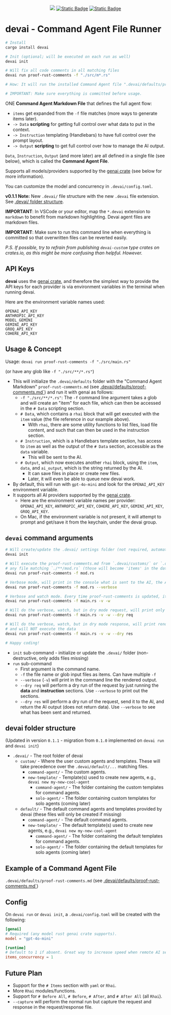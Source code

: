 <div align="center">

<a href="https://crates.io/crates/devai"><img src="https://img.shields.io/crates/v/devai.svg" /></a>
<a href="https://github.com/jeremychone/rust-devai"><img alt="Static Badge" src="https://img.shields.io/badge/GitHub-Repo?color=%23336699"></a>
<a href="https://www.youtube.com/watch?v=DSuvkCHdD5I&list=PL7r-PXl6ZPcBcLsBdBABOFUuLziNyigqj"><img alt="Static Badge" src="https://img.shields.io/badge/YouTube_devai_Intro-Video?style=flat&logo=youtube&color=%23ff0000"></a>

</div>

# **devai** - **Command Agent File Runner**

```sh
# Install
cargo install devai

# Init (optional; will be executed on each run as well)
devai init

# Will fix all code comments in all matching files
devai run proof-rust-comments -f "./src/m*.rs"

# How: It will run the installed Command Agent file ".devai/defaults/proof-rust-comments.md" on all source files matching "./src/m*.rs"

# IMPORTANT: Make sure everything is committed before usage.
```

ONE **Command Agent Markdown File** that defines the full agent flow:
- `items` get expanded from the `-f` file matches (more ways to generate items later).
- `-> Data` **scripting** for getting full control over what data to put in the context.
- `-> Instruction` templating (Handlebars) to have full control over the prompt layout.
- `-> Output` **scripting** to get full control over how to manage the AI output.

`Data`, `Instruction`, `Output` (and more later) are all defined in a single file (see below), which is called the **Command Agent File**.

Supports all models/providers supported by the [genai crate](https://crates.io/crates/genai) (see below for more information).

You can customize the model and concurrency in `.devai/config.toml`.

**v0.1.1 Note:** New `.devai/` file structure with the new `.devai` file extension. See [.devai/ folder structure](#devai-folder-structure).

**IMPORTANT**: In VSCode or your editor, map the `*.devai` extension to `markdown` to benefit from markdown highlighting. Devai agent files are markdown files.

**IMPORTANT**: Make sure to run this command line when everything is committed so that overwritten files can be reverted easily.

_P.S. If possible, try to refrain from publishing `devai-custom` type crates on crates.io, as this might be more confusing than helpful. However._

## API Keys

**devai** uses the [genai crate](https://crates.io/crates/genai), and therefore the simplest way to provide the API keys for each provider is via environment variables in the terminal when running devai.

Here are the environment variable names used:

```
OPENAI_API_KEY
ANTHROPIC_API_KEY
MODEL_GEMINI
GEMINI_API_KEY
GROQ_API_KEY
COHERE_API_KEY
```

## Usage & Concept

Usage: `devai run proof-rust-comments -f "./src/main.rs"`

(or have any glob like `-f "./src/**/*.rs"`)
- This will initialize the `.devai/defaults` folder with the "Command Agent Markdown" `proof-rust-comments.md` (see [.devai/defaults/proof-comments.md`](./_init/agents/proof-comments.devai)) and run it with genai as follows: 
    - `-f "./src/**/*.rs"`: The `-f` command line argument takes a glob and will create an "item" for each file, which can then be accessed in the `# Data` scripting section.
    - `# Data`, which contains a ```rhai``` block that will get executed with the `item` value (the file reference in our example above).
        - With `rhai`, there are some utility functions to list files, load file content, and such that can then be used in the instruction section. 
    - `# Instruction`, which is a Handlebars template section, has access to `item` as well as the output of the `# Data` section, accessible as the `data` variable. 
        - This will be sent to the AI.
    - `# Output`, which now executes another ```rhai``` block, using the `item`, `data`, and `ai_output`, which is the string returned by the AI. 
        - It can save files in place or create new files. 
        - Later, it will even be able to queue new devai work.
- By default, this will run with `gpt-4o-mini` and look for the `OPENAI_API_KEY` environment variable.
- It supports all AI providers supported by the [genai crate](https://crates.io/crates/genai).
    - Here are the environment variable names per provider: `OPENAI_API_KEY`, `ANTHROPIC_API_KEY`, `COHERE_API_KEY`, `GEMINI_API_KEY`, `GROQ_API_KEY`.
    - On Mac, if the environment variable is not present, it will attempt to prompt and get/save it from the keychain, under the devai group.

## `devai` command arguments

```sh
# Will create/update the .devai/ settings folder (not required, automatically runs on "run")
devai init

# Will execute the proof-rust-comments.md from `.devai/customs/` or `.devai/defaults/` on 
# any file matching `./**/mod.rs` (those will become 'items' in the data section)
devai run proof-rust-comments -f mod.rs

# Verbose mode, will print in the console what is sent to the AI, the AI response, and the output return if string-like
devai run proof-rust-comments -f mod.rs --verbose 

# Verbose and watch mode. Every time proof-rust-comments is updated, it will run it again
devai run proof-rust-comments -f main.rs -v -w

# Will do the verbose, watch, but in dry mode request, will print only the rendered instruction
devai run proof-rust-comments -f main.rs -v -w --dry req

# Will do the verbose, watch, but in dry mode response, will print rendered instruction, AI response
# and will NOT execute the data
devai run proof-rust-comments -f main.rs -v -w --dry res

# Happy coding!
```

- `init` sub-command - initialize or update the `.devai/` folder (non-destructive, only adds files missing)
- `run` sub-command
    - First argument is the command name. 
    - `-f` the file name or glob input files as items. Can have multiple `-f`
    - `--verbose` (`-v`) will print in the command line the rendered output.
    - `--dry req` will perform a dry run of the request by just running the **data** and **instruction** sections. Use `--verbose` to print out the sections.
    - `--dry res` will perform a dry run of the request, send it to the AI, and return the AI output (does not return data). Use `--verbose` to see what has been sent and returned.

## devai folder structure

(Updated in version `0.1.1` - migration from `0.1.0` implemented on `devai run` and `devai init`)

- `.devai/` - The root folder of devai
    - `custom/` - Where the user custom agents and templates. These will take precedence over the `.devai/default/...` matching files.
        - `command-agent/` - The custom agents. 
        - `new-template/` - Template(s) used to create new agents, e.g., `devai new my-new-cool-agent`
            - `command-agent/` - The folder containing the custom templates for command agents.
            - `solo-agent/` - The folder containing custom templates for solo agents (coming later)
    - `default/` - The default command agents and templates provided by devai (these files will only be created if missing)
        - `command-agent/` - The default command agents.
        - `new-template/` - The default template(s) used to create new agents, e.g., `devai new my-new-cool-agent`
            - `command-agent/` - The folder containing the default templates for command agents.
            - `solo-agent/` - The folder containing the default templates for solo agents (coming later)
        

## Example of a Command Agent File

`.devai/defaults/proof-rust-comments.md` (see [.devai/defaults/proof-rust-comments.md`](./_base/agents/proof-rust-comments.md))

## Config

On `devai run` or `devai init`, a `.devai/config.toml` will be created with the following:

```toml
[genai]
# Required (any model rust genai crate supports).
model = "gpt-4o-mini" 

[runtime]
# Default to 1 if absent. Great way to increase speed when remote AI services.
items_concurrency = 1 
```

## Future Plan

- Support for the `# Items` section with `yaml` or `Rhai`.
- More `Rhai` modules/functions.
- Support for `# Before All`, `# Before`, `# After`, and `# After All` (all `Rhai`).
- `--capture` will perform the normal run but capture the request and response in the request/response file.